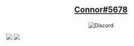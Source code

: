 ## <p align="center"><a href="https://connorsc.com" target="_blank">Connor#5678</a></p>
<p align="center"><img src="https://discord.c99.nl/widget/theme-4/431511164124659742.png" alt="Discord"/></p>
<div>
  <img src="https://github-readme-stats.vercel.app/api/top-langs/?username=connorsc1&theme=blueberry&hide_border=false&include_all_commits=true&count_private=true&layout=compact" />
  <img src="https://github-readme-stats.vercel.app/api?username=connorsc1&theme=blueberry&hide_border=false&include_all_commits=true&count_private=true"/> 
</div>
